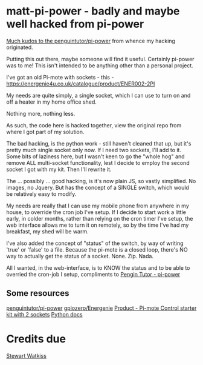 # matt-pi-power - badly and maybe well hacked from pi-power

[Much kudos to the penguintutor/pi-power](https://github.com/penguintutor/pi-power) from whence my hacking originated.

Putting this out there, maybe someone will find it useful. Certainly pi-power was to me!
This isn't intended to be anything other than a personal project.

I've got an old Pi-mote with sockets - this - https://energenie4u.co.uk/catalogue/product/ENER002-2PI

My needs are quite simply, a single socket, which I can use to turn on and off a heater in my home office shed.

Nothing more, nothing less. 

As such, the code here is hacked together, view the original repo from where I got part of my solution.

The bad hacking, is the python work - still haven't cleaned that up, but it's pretty much single socket only now.
If I need two sockets, I'll add to it. Some bits of laziness here, but I wasn't keen to go the "whole hog" and remove ALL multi-socket functionality, lest I decide to employ the second socket I got with my kit. Then I'll rewrite it.

The ... possibly ... good hacking, is it's now plain JS, so vastly simplified. No images, no Jquery. But has the concept of a SINGLE switch, which would be relatively easy to modify.

My needs are really that I can use my mobile phone from anywhere in my house, to override the cron job I've setup.
If I decide to start work a little early, in colder months, rather than relying on the cron timer I've setup, the web interface allows me to turn it on remotely, so by the time I've had my breakfast, my shed will be warm.

I've also added the concept of "status" of the switch, by way of writing 'true' or 'false' to a file.
Because the pi-mote is a closed loop, there's NO way to actually get the status of a socket. None. Zip. Nada.

All I wanted, in the web-interface, is to KNOW the status and to be able to overried the cron-job I setup, compliments to [Pengin Tutor - pi-power](http://www.penguintutor.com/raspberrypi/pi-power)

## Some resources

[penguintutor/pi-power](https://github.com/penguintutor/pi-power)
[gpiozero/Energenie](https://gpiozero.readthedocs.io/en/stable/api_boards.html?highlight=Energenie#gpiozero.Energenie)
[Product - Pi-mote Control starter kit with 2 sockets](https://energenie4u.co.uk/catalogue/product/ENER002-2PI)
[Python docs](https://docs.python.org/3/)


# Credits due

[Stewart Watkiss](https://github.com/penguintutor)

